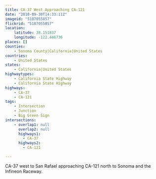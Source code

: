 ```yaml
---
title: CA-37 West Approaching CA-121
date: "2010-09-30T14:33:11Z"
imageid: "5107055857"
flickrid: "5107055857"
location:
    latitude: 38.151837
    longitude: -122.446736
places: []
counties:
    - Sonoma County|California|United States
countries:
    - United States
states:
    - California|United States
highwaytypes:
    - California State Highway
    - California State Highway
highways:
    - CA-37
    - CA-121
tags:
    - Intersection
    - Junction
    - Big Green Sign
intersections:
    - overlap1: null
      overlap2: null
      highways1:
        - CA-37
      highways2:
        - CA-121

---
```

CA-37 west to San Rafael approaching CA-121 north to Sonoma and the Infineon Raceway.